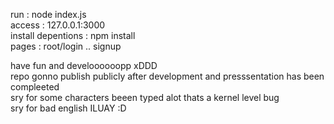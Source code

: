 run : node index.js<br>
access : 127.0.0.1:3000<br>
install depentions : npm install<br>
pages : root/login .. signup<br>

have fun and develoooooopp xDDD<br>
repo gonno publish publicly after development and presssentation has been compleeted<br>
sry for some characters beeen typed alot thats a kernel level bug<br>
sry for bad english ILUAY :D<br>
